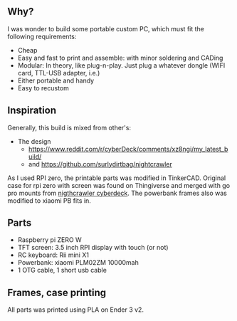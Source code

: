 ## Why?
I was wonder to build some portable custom PC, which must fit the following requirements:
+ Cheap
+ Easy and fast to print and assemble: with minor soldering and CADing 
+ Modular: In theory, like plug-n-play. Just plug a whatever dongle (WIFI card, TTL-USB adapter, i.e.)
+ Either portable and handy
+ Easy to recustom

## Inspiration
Generally, this build is mixed from other's:
+ The design
    + https://www.reddit.com/r/cyberDeck/comments/xz8ngi/my_latest_build/
    + and https://github.com/surlydirtbag/nightcrawler

As I used RPI zero, the printable parts was modified in TinkerCAD. Original case for rpi zero with screen was found on Thingiverse
and merged with go pro mounts from [nigthcrawler cyberdeck](https://github.com/surlydirtbag/nightcrawler).
The powerbank frames also was modified to xiaomi PB fits in.
## Parts
+ Raspberry pi ZERO W
+ TFT screen: 3.5 inch RPI display with touch (or not)
+ RC keyboard: Rii mini X1
+ Powerbank: xiaomi PLM02ZM 10000mah
+ 1 OTG cable, 1 short usb cable

## Frames, case printing
All parts was printed using PLA on Ender 3 v2.
